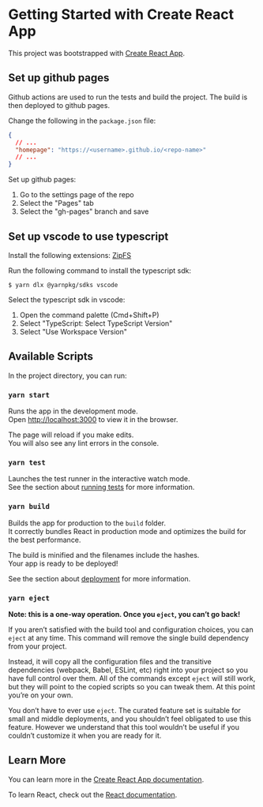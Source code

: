 # Getting Started with Create React App

This project was bootstrapped with [Create React App](https://github.com/facebook/create-react-app).

## Set up github pages

Github actions are used to run the tests and build the project. The build is then deployed to github pages.

Change the following in the `package.json` file:

```json
{
  // ...
  "homepage": "https://<username>.github.io/<repo-name>"
  // ...
}
```

Set up github pages:

1. Go to the settings page of the repo
2. Select the "Pages" tab
3. Select the "gh-pages" branch and save

## Set up vscode to use typescript

Install the following extensions:
[ZipFS](https://marketplace.visualstudio.com/items?itemName=arcanis.vscode-zipfs)

Run the following command to install the typescript sdk:

```shell
$ yarn dlx @yarnpkg/sdks vscode
```

Select the typescript sdk in vscode:

1. Open the command palette (Cmd+Shift+P)
2. Select "TypeScript: Select TypeScript Version"
3. Select "Use Workspace Version"

## Available Scripts

In the project directory, you can run:

### `yarn start`

Runs the app in the development mode.\
Open [http://localhost:3000](http://localhost:3000) to view it in the browser.

The page will reload if you make edits.\
You will also see any lint errors in the console.

### `yarn test`

Launches the test runner in the interactive watch mode.\
See the section about [running tests](https://facebook.github.io/create-react-app/docs/running-tests) for more information.

### `yarn build`

Builds the app for production to the `build` folder.\
It correctly bundles React in production mode and optimizes the build for the best performance.

The build is minified and the filenames include the hashes.\
Your app is ready to be deployed!

See the section about [deployment](https://facebook.github.io/create-react-app/docs/deployment) for more information.

### `yarn eject`

**Note: this is a one-way operation. Once you `eject`, you can’t go back!**

If you aren’t satisfied with the build tool and configuration choices, you can `eject` at any time. This command will remove the single build dependency from your project.

Instead, it will copy all the configuration files and the transitive dependencies (webpack, Babel, ESLint, etc) right into your project so you have full control over them. All of the commands except `eject` will still work, but they will point to the copied scripts so you can tweak them. At this point you’re on your own.

You don’t have to ever use `eject`. The curated feature set is suitable for small and middle deployments, and you shouldn’t feel obligated to use this feature. However we understand that this tool wouldn’t be useful if you couldn’t customize it when you are ready for it.

## Learn More

You can learn more in the [Create React App documentation](https://facebook.github.io/create-react-app/docs/getting-started).

To learn React, check out the [React documentation](https://reactjs.org/).

